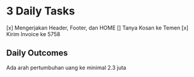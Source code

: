 # 3 Daily Tasks

[x] Mengerjakan Header, Footer, dan HOME
[] Tanya Kosan ke Temen
[x] Kirim Invoice ke 5758

## Daily Outcomes

Ada arah pertumbuhan uang ke minimal 2.3 juta